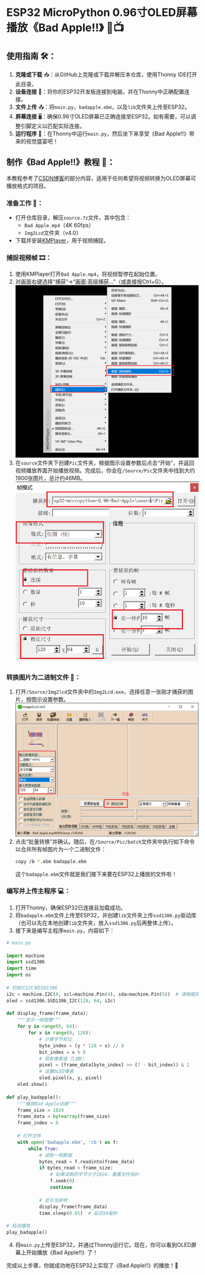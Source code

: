 # ESP32 MicroPython 0.96寸OLED屏幕播放《Bad Apple!!》 🎃📺

## 使用指南 🛠️：

1. **克隆或下载** 📥：从GitHub上克隆或下载并解压本仓库，使用Thonny IDE打开此目录。
2. **设备连接** 🔌：将你的ESP32开发板连接到电脑，并在Thonny中正确配置连接。
3. **文件上传** 📤：将`main.py`，`badapple.ebm`，以及`lib`文件夹上传至ESP32。
4. **屏幕连接** 🖥️：确保0.96寸OLED屏幕已正确连接至ESP32。如有需要，可以调整引脚定义以匹配实际连接。
5. **运行程序** 🚀：在Thonny中运行`main.py`，然后坐下来享受《Bad Apple!!》带来的视觉盛宴吧！

## 制作《Bad Apple!!》教程 📝：

本教程参考了[CSDN博客](https://blog.csdn.net/m0_47329175/article/details/130682985)的部分内容，适用于任何希望将视频转换为OLED屏幕可播放格式的项目。

### 准备工作 📁：

- 打开仓库目录，解压`source.7z`文件，其中包含：
  - `Bad Apple.mp4`（4K 60fps）
  - `Img2Lcd`文件夹（v4.0）
- 下载并安装[KMPlayer](https://dn.kmplayer.com/Dn/kmp32/2411/KMPlayer_4.2.3.19.exe)，用于视频捕捉。

### 捕捉视频帧 🎞️：

1. 使用KMPlayer打开`Bad Apple.mp4`，将视频暂停在起始位置。
2. 对画面右键选择“捕获”->“画面:高级捕获...”（或直接按Ctrl+G）。
   ![捕获设置](https://raw.githubusercontent.com/xuzhibao/esp32-Micropython-oled-BadApple/refs/heads/main/Pictures/buhuo.png)
3. 在`source`文件夹下创建`Pic`文件夹，根据图示设置参数后点击“开始”，并返回视频播放界面开始播放视频。完成后，你会在`/Source/Pic`文件夹中找到大约1900张图片，总计约46MB。
   ![捕获过程](https://raw.githubusercontent.com/xuzhibao/esp32-Micropython-oled-BadApple/refs/heads/main/Pictures/catch.png)

### 转换图片为二进制文件 🔄：

1. 打开`/Source/Img2lcd`文件夹中的`Img2Lcd.exe`，选择任意一张刚才捕获的图片，按图示设置参数。
   ![图片转换](https://raw.githubusercontent.com/xuzhibao/esp32-Micropython-oled-BadApple/refs/heads/main/Pictures/Image2.png)
2. 点击“批量转换”并确认。随后，在`/Source/Pic/batch`文件夹中执行如下命令以合并所有帧图片为一个二进制文件：
   ```bash
   copy /b *.ebm badapple.ebm
   ```
   这个`badapple.ebm`文件就是我们接下来要在ESP32上播放的文件啦！

### 编写并上传主程序 💻：

1. 打开Thonny，确保ESP32已连接且加载成功。
2. 将`badapple.ebm`文件上传至ESP32，并创建`lib`文件夹上传`ssd1306.py`驱动库（也可以先在本地创建`lib`文件夹，放入`ssd1306.py`后再整体上传）。
3. 接下来是编写主程序`main.py`，内容如下：

```python
# main.py

import machine
import ssd1306
import time
import os

# 初始化I2C和SSD1306
i2c = machine.I2C(0, scl=machine.Pin(4), sda=machine.Pin(5))  # 请根据实际连接调整引脚
oled = ssd1306.SSD1306_I2C(128, 64, i2c)

def display_frame(frame_data):
    """显示一帧图像"""
    for y in range(0, 64):
        for x in range(0, 128):
            # 计算字节和位
            byte_index = (y * 128 + x) // 8
            bit_index = x % 8
            # 获取像素值（1或0）
            pixel = (frame_data[byte_index] >> (7 - bit_index)) & 1
            # 设置OLED像素
            oled.pixel(x, y, pixel)
    oled.show()

def play_badapple():
    """播放Bad Apple动画"""
    frame_size = 1024
    frame_data = bytearray(frame_size)
    frame_index = 0
    
    # 打开文件
    with open('badapple.ebm', 'rb') as f:
        while True:
            # 读取一帧数据
            bytes_read = f.readinto(frame_data)
            if bytes_read < frame_size:
                # 如果读取的字节少于1024，重置文件指针
                f.seek(0)
                continue
            
            # 显示当前帧
            display_frame(frame_data)
            time.sleep(0.01)  # 延迟10毫秒

# 启动播放
play_badapple()
```

4. 将`main.py`上传至ESP32，并通过Thonny运行它。现在，你可以看到OLED屏幕上开始播放《Bad Apple!!》了！

完成以上步骤，你就成功地在ESP32上实现了《Bad Apple!!》的播放！🎉
